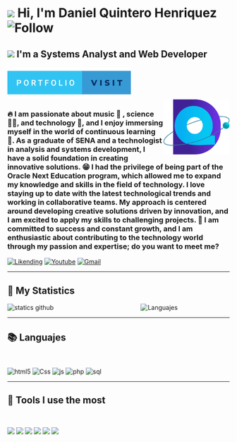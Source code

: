 
# <img src="https://em-content.zobj.net/source/microsoft-teams/363/waving-hand_medium-skin-tone_1f44b-1f3fd_1f3fd.png" width="47px"> Hi, I'm __Daniel Quintero Henriquez__ ![Follow](https://img.shields.io/github/followers/Danielo27.svg?style=social&label=Follow&maxAge=2592000) 


## <img src="https://em-content.zobj.net/source/microsoft-teams/363/nerd-face_1f913.png" width="20px"> I'm a __Systems Analyst and Web Developer__ 
<a target="_blank" href="###">![Portfoli](./assets/images/portfolio-visit.svg)</a>
<br>
<img align="right" src="./assets/images/logo.png" alt="Logo Daniel Quintero" width="150px">

### __🔥 I am passionate about music 🎵 , science 🧑‍🔬, and technology 🤖__, and I enjoy immersing myself in the world of continuous learning 🧠. As a __graduate of SENA and a technologist in analysis and systems development__, I have a solid foundation in creating innovative solutions. 😁 I had the privilege of __being part of the Oracle Next Education program__, which allowed me to expand my knowledge and skills in the field of technology. I love staying up to date with the latest technological trends and working in collaborative teams. My approach is centered around developing creative solutions driven by innovation, and I am excited to apply my skills to challenging projects. 🧐 I am committed to success and constant growth, and __I am enthusiastic about contributing to the technology world through my passion and expertise__; do you want to meet me?

<a target="_blank" href="https://www.linkedin.com/in/henry-daniel-quintero-henriquez/">![Likending](https://img.shields.io/badge/LinkedIn-0077B5?style=for-the-badge&logo=linkedin&logoColor=white)</a>
<a target="_blank" href="https://www.youtube.com/@DanielQuinteroHenriquez">![Youtube](https://img.shields.io/badge/YouTube-FF0000?style=for-the-badge&logo=youtube&logoColor=white)</a> 
<a target="_blank" href="mailto:danielquinterohenriquez@gmail.com">![Gmail](https://img.shields.io/badge/Gmail-D14836?style=for-the-badge&logo=gmail&logoColor=white)</a>
<br>

<hr>

## 👾 My Statistics

<img src="https://github-readme-stats.vercel.app/api?username=Danielo27&show_icons=true&theme=dracula" width="50%" alt="statics github">
<img src="https://github-readme-stats.vercel.app/api/top-langs/?username=Danielo27&layout=compact" align="right" width="40%"  alt="Languajes">

<br>
<hr>

## 📚 Languajes
<br>

![html5](https://img.shields.io/badge/HTML5-E34F26?style=for-the-badge&logo=html5&logoColor=white) 
![Css](https://img.shields.io/badge/CSS-239120?&style=for-the-badge&logo=css3&logoColor=white) 
![js](https://img.shields.io/badge/JavaScript-323330?style=for-the-badge&logo=javascript&logoColor=F7DF1E) 
![php](https://img.shields.io/badge/PHP-777BB4?style=for-the-badge&logo=php&logoColor=white) 
![sql](https://img.shields.io/badge/MySQL-005C84?style=for-the-badge&logo=mysql&logoColor=white) 
<hr>

## 🤖 Tools I use the most
<br>

![](https://img.shields.io/badge/Figma-F24E1E?style=for-the-badge&logo=figma&logoColor=white)
![](https://img.shields.io/badge/Trello-0052CC?style=for-the-badge&logo=trello&logoColor=white)
![](https://img.shields.io/badge/GIT-E44C30?style=for-the-badge&logo=git&logoColor=white)
![](https://img.shields.io/badge/Visual_Studio_Code-0078D4?style=for-the-badge&logo=visual%20studio%20code&logoColor=white)
![](https://img.shields.io/badge/Windows-0078D6?style=for-the-badge&logo=windows&logoColor=white)
![](https://img.shields.io/badge/Linux-FCC624?style=for-the-badge&logo=linux&logoColor=black)


